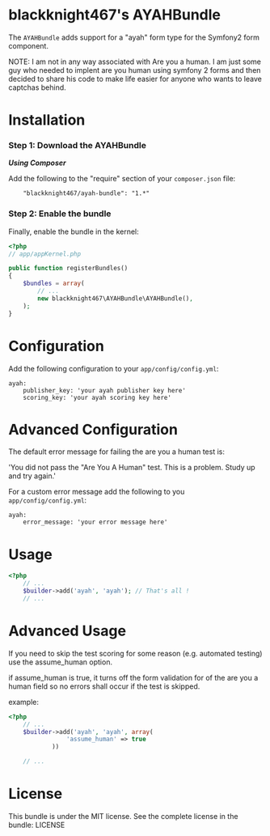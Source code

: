 blackknight467's AYAHBundle
=====================

The `AYAHBundle` adds support for a "ayah" form type for the
Symfony2 form component.

NOTE: I am not in any way associated with Are you a human.  I am just some guy who needed to implent are you human using symfony 2 forms and then decided to share his code to make life easier for anyone who wants to leave captchas behind.

Installation
============

### Step 1: Download the AYAHBundle

***Using Composer***

Add the following to the "require" section of your `composer.json` file:

```
    "blackknight467/ayah-bundle": "1.*"
```

### Step 2: Enable the bundle

Finally, enable the bundle in the kernel:

```php
<?php
// app/appKernel.php

public function registerBundles()
{
    $bundles = array(
        // ...
        new blackknight467\AYAHBundle\AYAHBundle(),
    );
}
```
Configuration
=============
Add the following configuration to your `app/config/config.yml`:

```
ayah:
    publisher_key: 'your ayah publisher key here'
    scoring_key: 'your ayah scoring key here'
```

Advanced Configuration
=============
The default error message for failing the are you a human test is:

'You did not pass the "Are You A Human" test. This is a problem. Study up and try again.'

For a custom error message add the following to you `app/config/config.yml`:

```
ayah:
    error_message: 'your error message here'
```

Usage
=====

```php
<?php
    // ...
    $builder->add('ayah', 'ayah'); // That's all !
    // ...
```

Advanced Usage
=====
If you need to skip the test scoring for some reason (e.g. automated testing) use the assume_human option.

if assume_human is true, it turns off the form validation for of the are you a human field so no errors shall occur if the test is skipped.

example:
```php
<?php
    // ...
    $builder->add('ayah', 'ayah', array(
                'assume_human' => true
            ))

    // ...
```

License
=======
This bundle is under the MIT license. See the complete license in the bundle:
    LICENSE
